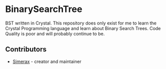 # BinarySearchTree

BST written in Crystal.
This repository does only exist for me to learn the Crystal Programming language and learn about Binary Search Trees.
Code Quality is poor and will probably continue to be.


## Contributors

- [Simerax](https://github.com/Simerax) - creator and maintainer
